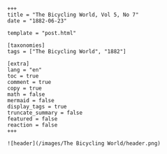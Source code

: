 
    +++
    title = "The Bicycling World, Vol 5, No 7"
    date = "1882-06-23"

    template = "post.html"

    [taxonomies]
    tags = ["The Bicycling World", "1882"]

    [extra]
    lang = "en"
    toc = true
    comment = true
    copy = true
    math = false
    mermaid = false
    display_tags = true
    truncate_summary = false
    featured = false
    reaction = false
    +++

    ![header](/images/The Bicycling World/header.png)

    